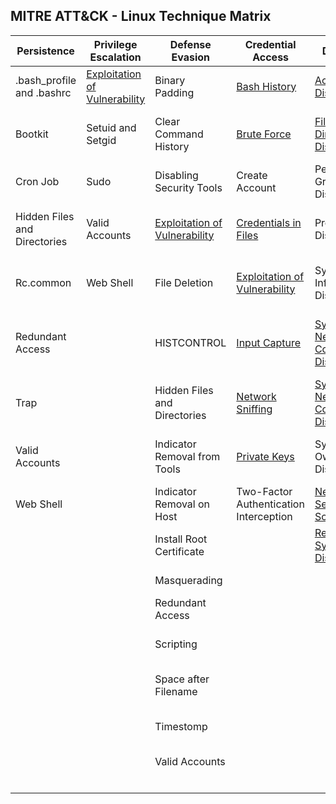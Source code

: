 ## MITRE ATT&CK - Linux Technique Matrix

| Persistence                  | Privilege Escalation                                                                              | Defense Evasion                                                                              | Credential Access                                                                              | Discovery                                                                                               | Lateral Movement                                                                                | Execution                | Collection                                                                               | Exfiltration                                  | Command and Control                                                       | 
|------------------------------|---------------------------------------------------------------------------------------------------|----------------------------------------------------------------------------------------------|------------------------------------------------------------------------------------------------|---------------------------------------------------------------------------------------------------------|-------------------------------------------------------------------------------------------------|--------------------------|------------------------------------------------------------------------------------------|-----------------------------------------------|---------------------------------------------------------------------------| 
| .bash_profile and .bashrc    | [Exploitation of Vulnerability](Techniques/Privilege_escalation/Exploitation_of_vulnerability.md) | Binary Padding                                                                               | [Bash History](Techniques/Credential_access/Bash_history.md)                                   | [Account Discovery](Techniques/Discovery/Account_discovery.md)                                          | Application Deployment Software                                                                 | Command-Line Interface   | Audio Capture                                                                            | Automated Exfiltration                        | [Commonly Used Port](Techniques/Command_and_control/Commonly_used_port.md)|
| Bootkit                      | Setuid and Setgid                                                                                 | Clear Command History                                                                        | [Brute Force](Techniques/Credential_access/Brute_force.md)                                     | [File and Directory Discovery](Techniques/Discovery/File_and_directory_discovery.md)                    | [Exploitation of Vulnerability](Techniques/Lateral_movement/Exploitation_of_vulnerability.md)   | Graphical User Interface | [Automated Collection](Techniques/Collection/Automated_collection.md)                    | Data Compressed                               | Communication Through Removable Media                                     | 
| Cron Job                     | Sudo                                                                                              | Disabling Security Tools                                                                     | Create Account                                                                                 | Permission Groups Discovery                                                                             | [Remote File Copy](Techniques/Lateral_movement/Remote_file_copy.md)                             | Scripting                | Clipboard Data                                                                           | Data Encrypted                                | Connection Proxy                                                          | 
| Hidden Files and Directories | Valid Accounts                                                                                    | [Exploitation of Vulnerability](Techniques/Defense_evasion/Exploitation_of_vulnerability.md) | [Credentials in Files](Techniques/Credential_access/Credentials_in_files.md)                   | Process Discovery                                                                                       | [Remote Services](Techniques/Lateral_movement/Remote_services.md)                               | Source                   | Data Staged                                                                              | Data Transfer Size Limits                     | Custom Command and Control Protocol                                       | 
| Rc.common                    | Web Shell                                                                                         | File Deletion                                                                                | [Exploitation of Vulnerability](Techniques/Credential_access/Exploitation_of_vulnerability.md) | System Information Discovery                                                                            | Third-party Software                                                                            | Space after Filename     | Data from Local System                                                                   | Exfiltration Over Alternative Protocol        | Custom Cryptographic Protocol                                             | 
| Redundant Access             |                                                                                                   | HISTCONTROL                                                                                  | [Input Capture](Techniques/Credential_access/Input_capture.md)                                 | [System Network Configuration Discovery](Techniques/Discovery/System_network_configuration_discovery.md)|                                                                                                 | Third-party Software     | [Data from Network Shared Drive](Techniques/Collection/Data_from_network_shared_drive.md)| Exfiltration Over Command and Control Channel | Data Encoding                                                             | 
| Trap                         |                                                                                                   | Hidden Files and Directories                                                                 | [Network Sniffing](Techniques/Credential_access/Network_sniffing.md)                           | [System Network Connections Discovery](Techniques/Discovery/System_network_connections_discovery.md)    |                                                                                                 | Trap                     | Data from Removable Media                                                                | Exfiltration Over Other Network Medium        | Data Obfuscation                                                          | 
| Valid Accounts               |                                                                                                   | Indicator Removal from Tools                                                                 | [Private Keys](Techniques/Credential_access/Private_keys.md)                                   | System Owner/User Discovery                                                                             |                                                                                                 |                          | [Input Capture](Techniques/Collection/Input_capture.md)                                  | Exfiltration Over Physical Medium             | Fallback Channels                                                         | 
| Web Shell                    |                                                                                                   | Indicator Removal on Host                                                                    | Two-Factor Authentication Interception                                                         | [Network Service Scanning](Techniques/Discovery/Network_service_scanning.md)                            |                                                                                                 |                          | Screen Capture                                                                           | Scheduled Transfer                            | Multi-Stage Channels                                                      | 
|                              |                                                                                                   | Install Root Certificate                                                                     |                                                                                                | [Remote System Discovery](Techniques/Discovery/Remote_system_discovery.md)                              |                                                                                                 |                          |                                                                                          |                                               | Multiband Communication                                                   | 
|                              |                                                                                                   | Masquerading                                                                                 |                                                                                                |                                                                                                         |                                                                                                 |                          |                                                                                          |                                               | Multilayer Encryption                                                     | 
|                              |                                                                                                   | Redundant Access                                                                             |                                                                                                |                                                                                                         |                                                                                                 |                          |                                                                                          |                                               | [Remote File Copy](Techniques/Command_and_control/Remote_file_copy.md)    | 
|                              |                                                                                                   | Scripting                                                                                    |                                                                                                |                                                                                                         |                                                                                                 |                          |                                                                                          |                                               | Standard Application Layer Protocol                                       |
|                              |                                                                                                   | Space after Filename                                                                         |                                                                                                |                                                                                                         |                                                                                                 |                          |                                                                                          |                                               | Standard Cryptographic Protocol                                           | 
|                              |                                                                                                   | Timestomp                                                                                    |                                                                                                |                                                                                                         |                                                                                                 |                          |                                                                                          |                                               | Standard Non-Application Layer Protocol                                   | 
|                              |                                                                                                   | Valid Accounts                                                                               |                                                                                                |                                                                                                         |                                                                                                 |                          |                                                                                          |                                               | Uncommonly Used Port                                                      | 
|                              |                                                                                                   |                                                                                              |                                                                                                |                                                                                                         |                                                                                                 |                          |                                                                                          |                                               | Web Service                                                               | 

